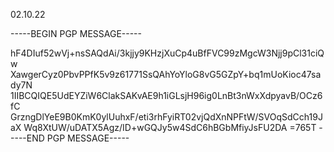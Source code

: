 02.10.22

-----BEGIN PGP MESSAGE-----

hF4DIuf52wVj+nsSAQdAi/3kjjy9KHzjXuCp4uBfFVC99zMgcW3Njj9pCl31ciQw
XawgerCyz0PbvPPfK5v9z61771SsQAhYoYloG8vG5GZpY+bq1mUoKioc47sady7N
1IIBCQIQE5UdEYZiW6ClakSAKvAE9h1iGLsjH96ig0LnBt3nWxXdpyavB/OCz6fC
GrzngDlYeE9B0KmK0ylUuhxF/eti3rhFyiRT02vjQdXnNPFtW/SVOqSdCch19JaX
Wq8XtUW/uDATX5Agz/ID+wGQJy5w4SdC6hBGbMfiyJsFU2DA
=765T
-----END PGP MESSAGE-----

